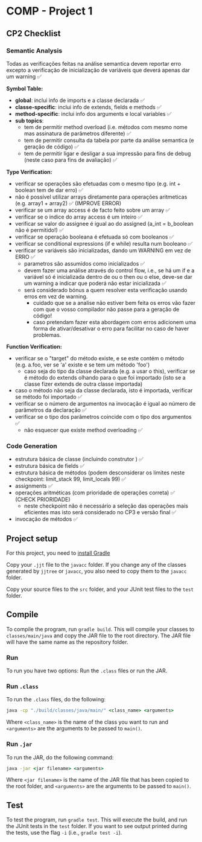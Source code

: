 # COMP - Project 1

## CP2 Checklist

### Semantic Analysis

Todas as verificações feitas na análise semantica devem reportar erro excepto a verificação de inicialização de variáveis que deverá apenas dar um warning ✅

**Symbol Table:**

* **global**: inclui info de imports e a classe declarada ✅
* **classe-specific**: inclui info de extends, fields e methods ✅
* **method-specific**: inclui info dos arguments e local variables ✅
* **sub topics**:
    - tem de permitir method overload (i.e. métodos com mesmo nome mas assinatura de parâmetros diferente) ✅
    - tem de permitir consulta da tabela por parte da análise semantica (e geração de código) ✅
    - tem de permitir ligar e desligar a sua impressão para fins de debug (neste caso para fins de avaliação) ✅

**Type Verification:**

* verificar se operações são efetuadas com o mesmo tipo (e.g. int + boolean tem de dar erro) ✅
* não é possível utilizar arrays diretamente para operações aritmeticas (e.g. array1 + array2) ✅ (IMPROVE ERROR)
* verificar se um array access é de facto feito sobre um array ✅
* verificar se o indice do array access é um inteiro ✅
* verificar se valor do assignee é igual ao do assigned (a_int = b_boolean não é permitido!) ✅
* verificar se operação booleana é efetuada só com booleanos ✅
* verificar se conditional expressions (if e while) resulta num booleano ✅
* verificar se variáveis são inicializadas, dando um WARNING em vez de ERRO ✅
    - parametros são assumidos como inicializados ✅
    - devem fazer uma análise através do control flow, i.e., se há um if e a variável só é inicializada dentro de ou o then ou o else, deve-se dar um warning a indicar que poderá não estar inicializada ✅
    - será considerado bónus a quem resolver esta verificação usando erros em vez de warning.
        - cuidado que se a analise não estiver bem feita os erros vão fazer com que o vosso compilador não passe para a geração de código!
	    - caso pretendam fazer esta abordagem com erros adicionem uma forma de ativar/desativar o erro para facilitar no caso de haver problemas.
			
**Function Verification:**

* verificar se o "target" do método existe, e se este contém o método (e.g. a.foo, ver se 'a' existe e se tem um método 'foo')
    - caso seja do tipo da classe declarada (e.g. a usar o this), verificar se é método do extends olhando para o que foi importado (isto se a classe fizer extends de outra classe importada)
* caso o método não seja da classe declarada, isto é importada, verificar se método foi importado ✅
* verificar se o número de argumentos na invocação é igual ao número de parâmetros da declaração ✅
* verificar se o tipo dos parâmetros coincide com o tipo dos argumentos ✅
    - não esquecer que existe method overloading ✅
    
### Code Generation
* estrutura básica de classe (incluindo construtor <init>) ✅
* estrutura básica de fields ✅
* estrutura básica de métodos (podem desconsiderar os limites neste checkpoint: limit_stack 99, limit_locals 99) ✅
* assignments ✅
* operações aritméticas (com prioridade de operações correta) ✅ (CHECK PRIORIDADE)
    - neste checkpoint não é necessário a seleção das operações mais eficientes mas isto será considerado no CP3 e versão final ✅
* invocação de métodos ✅

## Project setup

For this project, you need to [install Gradle](https://gradle.org/install/)

Copy your ``.jjt`` file to the ``javacc`` folder. If you change any of the classes generated by ``jjtree`` or ``javacc``, you also need to copy them to the ``javacc`` folder.

Copy your source files to the ``src`` folder, and your JUnit test files to the ``test`` folder.

## Compile

To compile the program, run ``gradle build``. This will compile your classes to ``classes/main/java`` and copy the JAR file to the root directory. The JAR file will have the same name as the repository folder.

### Run

To run you have two options: Run the ``.class`` files or run the JAR.

### Run ``.class``

To run the ``.class`` files, do the following:

```cmd
java -cp "./build/classes/java/main/" <class_name> <arguments>
```

Where ``<class_name>`` is the name of the class you want to run and ``<arguments>`` are the arguments to be passed to ``main()``.

### Run ``.jar``

To run the JAR, do the following command:

```cmd
java -jar <jar filename> <arguments>
```

Where ``<jar filename>`` is the name of the JAR file that has been copied to the root folder, and ``<arguments>`` are the arguments to be passed to ``main()``.

## Test

To test the program, run ``gradle test``. This will execute the build, and run the JUnit tests in the ``test`` folder. If you want to see output printed during the tests, use the flag ``-i`` (i.e., ``gradle test -i``).